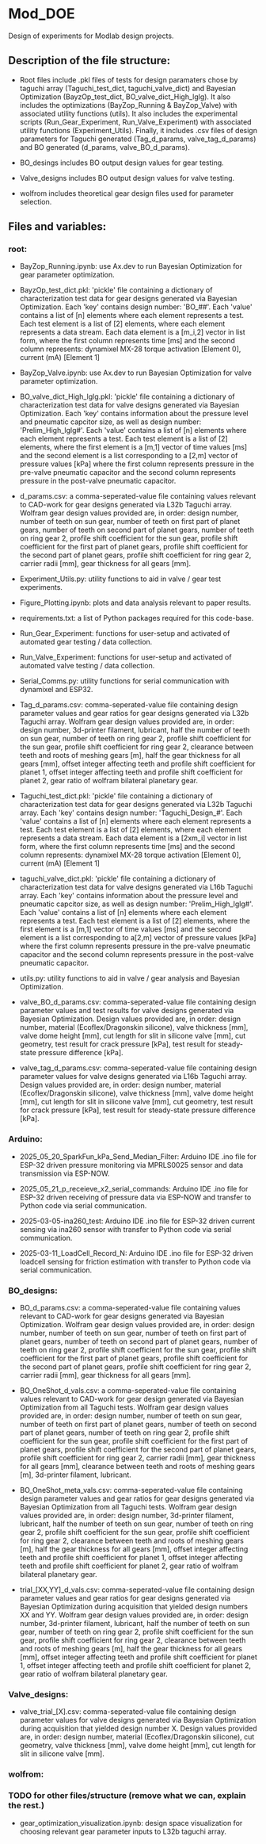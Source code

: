 # Mod_DOE
Design of experiments for Modlab design projects.

## **Description of the file structure**:

* Root files include .pkl files of tests for design paramaters chose by taguchi array (Taguchi_test_dict, taguchi_valve_dict) and Bayesian Optimization (BayzOp_test_dict, BO_valve_dict_High_lglg). It also includes the optimizations (BayZop_Running & BayZop_Valve) with associated utility functions (utils). It also includes the experimental scripts (Run_Gear_Experiment, Run_Valve_Experiment) with associated utility functions (Experiment_Utils). Finally, it includes .csv files of design parameters for Taguchi generated (Tag_d_params, valve_tag_d_params) and BO generated (d_params, valve_BO_d_params).

* BO_desings includes BO output design values for gear testing.

* Valve_designs includes BO output design values for valve testing.

* wolfrom includes theoretical gear design files used for parameter selection.

## Files and variables:

### **root**:

* BayZop_Running.ipynb: use Ax.dev to run Bayesian Optimization for gear parameter optimization.

* BayzOp_test_dict.pkl: 'pickle' file containing a dictionary of characterization test data for gear designs generated via Bayesian Optimization. Each 'key' contains design number: 'BO_##'. Each 'value' contains a list of [n] elements where each element represents a test. Each test element is a list of [2] elements, where each element represents a data stream. Each data element is a [m_i,2] vector in list form, where the first column represents time [ms] and the second column represents: dynamixel MX-28 torque activation [Element 0], current (mA) [Element 1]

* BayZop_Valve.ipynb: use Ax.dev to run Bayesian Optimization for valve parameter optimization.

* BO_valve_dict_High_lglg.pkl: 'pickle' file containing a dictionary of characterization test data for valve designs generated via Bayesian Optimization. Each 'key' contains information about the pressure level and pneumatic capcitor size, as well as design number: 'Prelim_High_lglg#'. Each 'value' contains a list of [n] elements where each element represents a test. Each test element is a list of [2] elements, where the first element is a [m,1] vector of time values [ms] and the second element is a list corresponding to a [2,m] vector of pressure values [kPa] where the first column represents pressure in the pre-valve pneumatic capacitor and the second column represents pressure in the post-valve pneumatic capacitor.

* d_params.csv: a comma-seperated-value file containing values relevant to CAD-work for gear designs generated via L32b Taguchi array. Wolfram gear design values provided are, in order: design number, number of teeth on sun gear, number of teeth on first part of planet gears, number of teeth on second part of planet gears, number of teeth on ring gear 2, profile shift coefficient for the sun gear, profile shift coefficient for the first part of planet gears, profile shift coefficient for the second part of planet gears, profile shift coefficient for ring gear 2, carrier radii [mm], gear thickness for all gears [mm].

* Experiment_Utils.py: utility functions to aid in valve / gear test experiments.

* Figure_Plotting.ipynb: plots and data analysis relevant to paper results.

* requirements.txt: a list of Python packages required for this code-base.

* Run_Gear_Experiment: functions for user-setup and activated of automated gear testing / data collection.

* Run_Valve_Experiment: functions for user-setup and activated of automated valve testing / data collection.

* Serial_Comms.py: utility functions for serial communication with dynamixel and ESP32.

* Tag_d_params.csv: comma-seperated-value file containing design parameter values and gear ratios for gear designs generated via L32b Taguchi array. Wolfram gear design values provided are, in order: design number, 3d-printer filament, lubricant, half the number of teeth on sun gear, number of teeth on ring gear 2, profile shift coefficient for the sun gear, profile shift coefficient for ring gear 2, clearance between teeth and roots of meshing gears [m], half the gear thickness for all gears [mm], offset integer affecting teeth and profile shift coefficient for planet 1, offset integer affecting teeth and profile shift coefficient  for planet 2, gear ratio of wolfram bilateral planetary gear.

* Taguchi_test_dict.pkl: 'pickle' file containing a dictionary of characterization test data for gear designs generated via L32b Taguchi array. Each 'key' contains design number: 'Taguchi_Design_#'. Each 'value' contains a list of [n] elements where each element represents a test. Each test element is a list of [2] elements, where each element represents a data stream. Each data element is a [2xm_i] vector in list form, where the first column represents time [ms] and the second column represents: dynamixel MX-28 torque activation [Element 0], current (mA) [Element 1]

* taguchi_valve_dict.pkl: 'pickle' file containing a dictionary of characterization test data for valve designs generated via L16b Taguchi array. Each 'key' contains information about the pressure level and pneumatic capcitor size, as well as design number: 'Prelim_High_lglg#'. Each 'value' contains a list of [n] elements where each element represents a test. Each test element is a list of [2] elements, where the first element is a [m,1] vector of time values [ms] and the second element is a list corresponding to a[2,m] vector of pressure values [kPa] where the first column represents pressure in the pre-valve pneumatic capacitor and the second column represents pressure in the post-valve pneumatic capacitor.

* utils.py: utility functions to aid in valve / gear analysis and Bayesian Optimization.

* valve_BO_d_params.csv: comma-seperated-value file containing design parameter values and test results for valve designs generated via Bayesian Optimization. Design values provided are, in order: design number, material (Ecoflex/Dragonskin silicone), valve thickness [mm], valve dome height [mm], cut length for slit in silicone valve [mm], cut geometry, test result for crack pressure [kPa], test result for steady-state pressure difference [kPa].

* valve_tag_d_params.csv: comma-seperated-value file containing design parameter values for valve designs generated via L16b Taguchi array. Design values provided are, in order: design number, material (Ecoflex/Dragonskin silicone), valve thickness [mm], valve dome height [mm], cut length for slit in silicone valve [mm], cut geometry, test result for crack pressure [kPa], test result for steady-state pressure difference [kPa].

### **Arduino**:

* 2025_05_20_SparkFun_kPa_Send_Median_Filter: Arduino IDE .ino file for ESP-32 driven pressure monitoring via MPRLS0025 sensor and data transmission via ESP-NOW.

* 2025_05_21_p_receieve_x2_serial_commands: Arduino IDE .ino file for ESP-32 driven receiving of pressure data via ESP-NOW and transfer to Python code via serial communication.

* 2025-03-05-ina260_test: Arduino IDE .ino file for ESP-32 driven current sensing via ina260 sensor with transfer to Python code via serial communication.

* 2025-03-11_LoadCell_Record_N: Arduino IDE .ino file for ESP-32 driven loadcell sensing for friction estimation with transfer to Python code via serial communication.

### **BO_designs**: 

* BO_d_params.csv: a comma-seperated-value file containing values relevant to CAD-work for gear designs generated via Bayesian Optimization. Wolfram gear design values provided are, in order: design number, number of teeth on sun gear, number of teeth on first part of planet gears, number of teeth on second part of planet gears, number of teeth on ring gear 2, profile shift coefficient for the sun gear, profile shift coefficient for the first part of planet gears, profile shift coefficient for the second part of planet gears, profile shift coefficient for ring gear 2, carrier radii [mm], gear thickness for all gears [mm]. 

* BO_OneShot_d_vals.csv: a comma-seperated-value file containing values relevant to CAD-work for gear design generated via Bayesian Optimization from all Taguchi tests. Wolfram gear design values provided are, in order: design number, number of teeth on sun gear, number of teeth on first part of planet gears, number of teeth on second part of planet gears, number of teeth on ring gear 2, profile shift coefficient for the sun gear, profile shift coefficient for the first part of planet gears, profile shift coefficient for the second part of planet gears, profile shift coefficient for ring gear 2, carrier radii [mm], gear thickness for all gears [mm], clearance between teeth and roots of meshing gears [m], 3d-printer filament, lubricant.

* BO_OneShot_meta_vals.csv: comma-seperated-value file containing design parameter values and gear ratios for gear designs generated via Bayesian Optimization from all Taguchi tests. Wolfram gear design values provided are, in order: design number, 3d-printer filament, lubricant, half the number of teeth on sun gear, number of teeth on ring gear 2, profile shift coefficient for the sun gear, profile shift coefficient for ring gear 2, clearance between teeth and roots of meshing gears [m], half the gear thickness for all gears [mm], offset integer affecting teeth and profile shift coefficient for planet 1, offset integer affecting teeth and profile shift coefficient for planet 2, gear ratio of wolfram bilateral planetary gear.

* trial_[XX,YY]_d_vals.csv: comma-seperated-value file containing design parameter values and gear ratios for gear designs generated via Bayesian Optimization during acquisition that yielded design numbers XX and YY. Wolfram gear design values provided are, in order: design number, 3d-printer filament, lubricant, half the number of teeth on sun gear, number of teeth on ring gear 2, profile shift coefficient for the sun gear, profile shift coefficient for ring gear 2, clearance between teeth and roots of meshing gears [m], half the gear thickness for all gears [mm], offset integer affecting teeth and profile shift coefficient for planet 1, offset integer affecting teeth and profile shift coefficient for planet 2, gear ratio of wolfram bilateral planetary gear.

### **Valve_designs**: 

* valve_trial_[X].csv: comma-seperated-value file containing design parameter values for valve designs generated via Bayesian Optimization during acquisition that yielded design number X. Design values provided are, in order: design number, material (Ecoflex/Dragonskin silicone), cut geometry, valve thickness [mm], valve dome height [mm], cut length for slit in silicone valve [mm].


### **wolfrom**:

### TODO for other files/structure (remove what we can, explain the rest.)

* gear_optimization_visualization.ipynb: design space visualization for choosing relevant gear parameter inputs to L32b taguchi array.